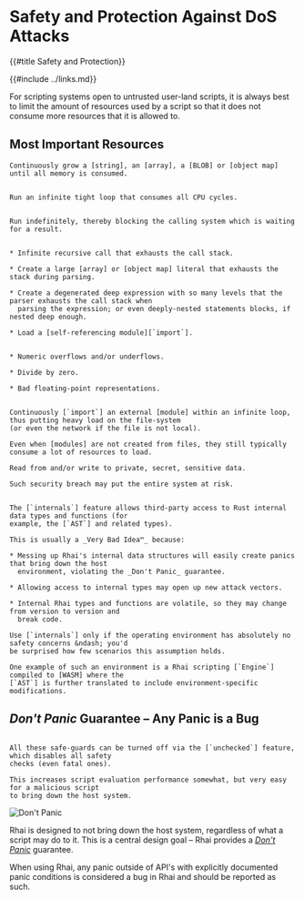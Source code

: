 Safety and Protection Against DoS Attacks
=========================================

{{#title Safety and Protection}}

{{#include ../links.md}}

For scripting systems open to untrusted user-land scripts, it is always best to limit the amount of
resources used by a script so that it does not consume more resources that it is allowed to.


Most Important Resources
------------------------

```admonish bug "Memory"
Continuously grow a [string], an [array], a [BLOB] or [object map] until all memory is consumed.
```

```admonish bug "CPU"

Run an infinite tight loop that consumes all CPU cycles.
```

```admonish bug "Time"

Run indefinitely, thereby blocking the calling system which is waiting for a result.
```

```admonish bug "Stack"

* Infinite recursive call that exhausts the call stack.

* Create a large [array] or [object map] literal that exhausts the stack during parsing.

* Create a degenerated deep expression with so many levels that the parser exhausts the call stack when
  parsing the expression; or even deeply-nested statements blocks, if nested deep enough.

* Load a [self-referencing module][`import`].
```

```admonish bug "Overflows or Underflows"

* Numeric overflows and/or underflows.

* Divide by zero.

* Bad floating-point representations.
```

```admonish bug "Files"

Continuously [`import`] an external [module] within an infinite loop, thus putting heavy load on the file-system
(or even the network if the file is not local).

Even when [modules] are not created from files, they still typically consume a lot of resources to load.
```

```admonish bug "Private data"
Read from and/or write to private, secret, sensitive data.

Such security breach may put the entire system at risk.
```

~~~admonish bug "The [`internals`] feature"

The [`internals`] feature allows third-party access to Rust internal data types and functions (for
example, the [`AST`] and related types).

This is usually a _Very Bad Idea™_ because:

* Messing up Rhai's internal data structures will easily create panics that bring down the host
  environment, violating the _Don't Panic_ guarantee.

* Allowing access to internal types may open up new attack vectors.

* Internal Rhai types and functions are volatile, so they may change from version to version and
  break code.

Use [`internals`] only if the operating environment has absolutely no safety concerns &ndash; you'd
be surprised how few scenarios this assumption holds.

One example of such an environment is a Rhai scripting [`Engine`] compiled to [WASM] where the
[`AST`] is further translated to include environment-specific modifications.
~~~


_Don't Panic_ Guarantee &ndash; Any Panic is a Bug
--------------------------------------------------

```admonish tip.side "OK, panic anyway"

All these safe-guards can be turned off via the [`unchecked`] feature, which disables all safety
checks (even fatal ones).

This increases script evaluation performance somewhat, but very easy for a malicious script
to bring down the host system.
```

![Don't Panic](https://upload.wikimedia.org/wikipedia/commons/thumb/6/6b/Don%27t_Panic.svg/320px-Don%27t_Panic.svg.png)

Rhai is designed to not bring down the host system, regardless of what a script may do to it.
This is a central design goal &ndash; Rhai provides a [_Don't Panic_](https://en.wikipedia.org/wiki/Phrases_from_The_Hitchhiker%27s_Guide_to_the_Galaxy#Don't_Panic) guarantee.

When using Rhai, any panic outside of API's with explicitly documented panic conditions is
considered a bug in Rhai and should be reported as such.
